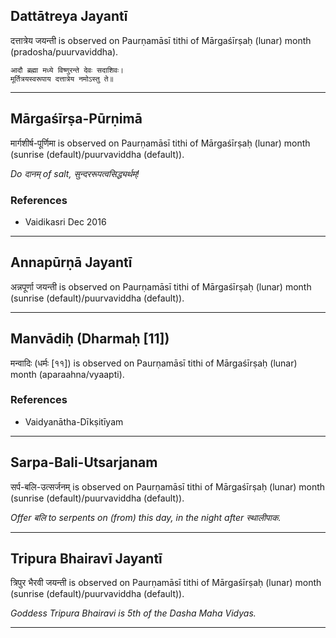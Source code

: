 ## Dattātreya Jayantī
दत्तात्रेय जयन्ती is observed on Paurṇamāsī tithi of Mārgaśīrṣaḥ (lunar) month (pradosha/puurvaviddha).



```
आदौ ब्रह्मा मध्ये विष्णुरन्ते देवः सदाशिवः।
मूर्तित्रयस्वरूपाय दत्तात्रेय नमोऽस्तु ते॥
```

---
## Mārgaśīrṣa-Pūrṇimā
मार्गशीर्ष-पूर्णिमा is observed on Paurṇamāsī tithi of Mārgaśīrṣaḥ (lunar) month (sunrise (default)/puurvaviddha (default)).

_Do दानम् of salt, सुन्दररूपत्वसिद्ध्यर्थम्!_
### References
* Vaidikasri Dec 2016


---
## Annapūrṇā Jayantī
अन्नपूर्णा जयन्ती is observed on Paurṇamāsī tithi of Mārgaśīrṣaḥ (lunar) month (sunrise (default)/puurvaviddha (default)).



---
## Manvādiḥ (Dharmaḥ [11])
मन्वादिः (धर्मः [११]) is observed on Paurṇamāsī tithi of Mārgaśīrṣaḥ (lunar) month (aparaahna/vyaapti).


### References
* Vaidyanātha-Dīkṣitīyam


---
## Sarpa-Bali-Utsarjanam
सर्प-बलि-उत्सर्जनम् is observed on Paurṇamāsī tithi of Mārgaśīrṣaḥ (lunar) month (sunrise (default)/puurvaviddha (default)).

_Offer बलि to serpents on (from) this day, in the night after स्थालीपाक._

---
## Tripura Bhairavī Jayantī
त्रिपुर भैरवी जयन्ती is observed on Paurṇamāsī tithi of Mārgaśīrṣaḥ (lunar) month (sunrise (default)/puurvaviddha (default)).

_Goddess Tripura Bhairavi is 5th of the Dasha Maha Vidyas._

---

